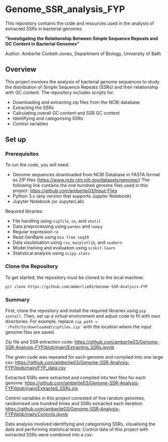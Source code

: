 # Genome_SSR_analysis_FYP
This repository contains the code and resources used in the analysis of extracted SSRs in bacterial genomes

**"Investigating the Relationship Between Simple Sequence Repeats and GC Content in Bacterial Genomes"**

Author: Amberlie Corbett-Jones, Department of Biology, University of Bath 

## Overview
This project involves the analysis of bacterial genome sequences to study the distribution of Simple Sequence Repeats (SSRs) and their relationship with GC content. The repository includes scripts for:
- Downloading and extracting zip files from the NCBI database
- Extracting the SSRs
- Calculating overall GC content and SSR GC content
- Identifying and categorising SSRs
- Control variables

## Set up

### Prerequisites
To run the code, you will need:
- Genome sequences downloaded from NCBI Database in FASTA format as ZIP files (https://www.ncbi.nlm.nih.gov/datasets/genome/)
  The following link contains the one hundred genome files used in this project: https://github.com/amberlie03/Input-Files
- Python 3.x (any version that supports Jupyter Notebook)
- Jupyter Notebook (or JupyterLab)

Required libraries:
- File handling using `zipfile`, `os`, and `shutil`
- Data preprocessing using `pandas` and `numpy`
- Regular expression `re`
- Read GenBank using `bio from seqI0`
- Data visulaisation using `csv`, `matplotlib`, and `seaborn`
- Model training and evaluation using `scikit-learn`
- Statistical analysis using `scipy.stats`

### Clone the Repository
To get started, the repository must be cloned to the local machine:

```bash
git clone https://github.com/amberlie03/Genome-SSR-Analysis-FYP
```

### Summary 
First, clone the repository and install the required libraries using `pip install`. Then, set up a virtual environment and adjust code to fit with own directories. 
For example, replace `zip_path = '/Path/to/downloaded/zipfiles.zip'` with the location where the input genome files are saved. 

Zip file and SSR extraction code: https://github.com/amberlie03/Genome-SSR-Analysis-FYP/blob/main/Extracting_SSRs.ipynb

The given code was repeated for each genome and compiled into one large csv: https://github.com/amberlie03/Genome-SSR-Analysis-FYP/blob/main/FYP_data.csv

Extracted SSRs were extracted and compiled into text files for each genome: https://github.com/amberlie03/Genome-SSR-Analysis-FYP/blob/main/Extracted_SSRs.zip

Control variables in this project consisted of five random genomes, randomised one hundred times and SSRs extracted each iteration: https://github.com/amberlie03/Genome-SSR-Analysis-FYP/blob/main/Controls.ipynb

Data analysis involved identifying and categorising SSRs, visualising the data and performing statistical tests: 
  Control data of this project with extracted SSRs were combined into a csv: 
